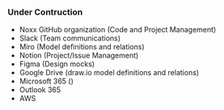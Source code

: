 ### Under Contruction

- Noxx GitHub organization (Code and Project Management)
- Slack (Team communications)
- Miro (Model definitions and relations)
- Notion (Project/Issue Management)
- Figma (Design mocks)
- Google Drive (draw.io model definitions and relations)
- Microsoft 365 ()
- Outlook 365
- AWS